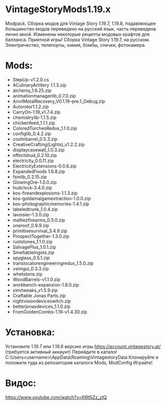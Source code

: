 # VintageStoryMods1.19.x
Modpack. Сборка модов для Vintage Story 1.19.7, 1.19.8, подавляющее большинство модов переведено на русский язык, часть переведена лично мной. Изменены некоторые рецепты модовых крафтов для балланса. Приятной игры!
Сборка Vintage Story 1.19.7, на русском. Электричество, телепорты, химия, бомбы, спички, фотокамера.

# Mods:

* StepUp-v1.2.0.cs
* ACulinaryArtillery 1.1.3.zip
* alchemy_1.6.25.zip
* animationmanagerlib_0.7.0.zip
* AnvilMetalRecovery_V0.1.19-pre.1_Debug.zip
* Autorotor1.1.2.zip
* CarryOn-1.19_v1.7.4.zip
* chemistrylib-1.1.5.zip
* chickenfeed_1.1.1.zip
* ColoredTorchesRedux_1.1.0.zip
* configlib_0.4.2.zip
* coolinbarrel_0.5.3.zip
* CreativeCrafting(Lights)_v1.2.2.zip
* displaycasewall_1.0.3.zip
* effectshud_0.2.10.zip
* electricity_0.0.11.zip
* ElectricityExtensions-0.0.6.zip
* ExpandedFoods 1.6.8.zip
* fsmlib_0.2.15.zip
* GlowingOre-1.0.0.zip
* hudclock-3.4.0.zip
* kos-fireandexplosions-1.1.3.zip
* kos-goldamalgamextraction-1.0.0.zip
* kos-photographicmemories-1.4.1.zip
* labeledtrunk_1.0.4.zip
* lavoisier-1.3.0.zip
* maltiezfirearms_0.5.0.zip
* oneroof_0.9.9.zip
* primitivesurvival_3.4.9.zip
* ProspectTogether-1.3.0.zip
* ruststones_1.1.0.zip
* SalvagePlus_1.0.1.zip
* SmeltableIngots.zip
* spyglass_0.5.1.zip
* translocatorengineeringredux_1.5.0.zip
* vsimgui_0.3.3.zip
* whetstone.zip
* WoodBarrels-v1.1.0.zip
* workbench-expansion-1.8.0.zip
* xinvtweaks_v1.5.9.zip
* Craftable Jonas Parts.zip
* nightvisiondeviceswitch.zip
* betterjonasdevices_1.1.0.zip
* FromGoldenCombs-1.19-v1.4.30.zip

# Установка:
Установите 1.19.7 или 1.19.8 версию игры https://account.vintagestory.at/
(требуется активный аккаунт)
Перейдите в каталог C:\Users\<username>\AppData\Roaming\VintagestoryData
Клонируйте и положите туда из репозитория каталоги Mods, ModConfig
Играйте!

# Видос:
https://www.youtube.com/watch?v=XlRt5Zz_zIQ

